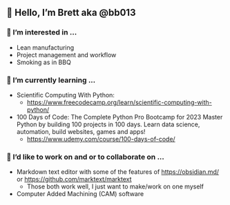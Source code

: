 ## 👋 Hello, I’m Brett aka @bb013

### 👀 I’m interested in ...
- Lean manufacturing
- Project management and workflow
- Smoking as in BBQ
### 🌱 I’m currently learning ...
- Scientific Computing With Python:
  - https://www.freecodecamp.org/learn/scientific-computing-with-python/
- 100 Days of Code: The Complete Python Pro Bootcamp for 2023
Master Python by building 100 projects in 100 days. Learn data science, automation, build websites, games and apps!
  - https://www.udemy.com/course/100-days-of-code/
### 💞️ I’d like to work on and or to collaborate on ...
- Markdown text editor with some of the features of https://obsidian.md/ or https://github.com/marktext/marktext
  - Those both work well, I just want to make/work on one myself
- Computer Added Machining (CAM) software

<!---
- 📫 How to reach me ...
--->

<!---
bb013/bb013 is a ✨ special ✨ repository because its `README.md` (this file) appears on your GitHub profile.
You can click the Preview link to take a look at your changes.
--->
